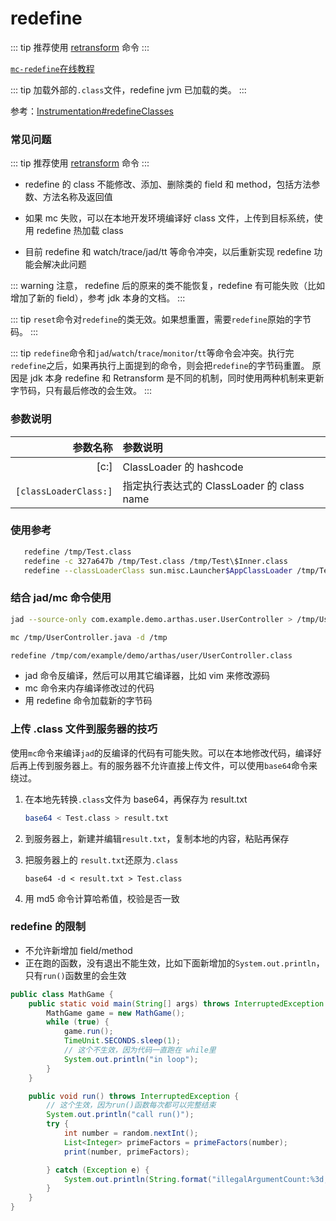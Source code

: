# redefine

::: tip
推荐使用 [retransform](retransform.md) 命令
:::

[`mc-redefine`在线教程](https://arthas.aliyun.com/doc/arthas-tutorials?language=cn&id=command-mc-redefine)

::: tip
加载外部的`.class`文件，redefine jvm 已加载的类。
:::

参考：[Instrumentation#redefineClasses](https://docs.oracle.com/javase/8/docs/api/java/lang/instrument/Instrumentation.html#redefineClasses-java.lang.instrument.ClassDefinition...-)

### 常见问题

::: tip
推荐使用 [retransform](retransform.md) 命令
:::

- redefine 的 class 不能修改、添加、删除类的 field 和 method，包括方法参数、方法名称及返回值

- 如果 mc 失败，可以在本地开发环境编译好 class 文件，上传到目标系统，使用 redefine 热加载 class

- 目前 redefine 和 watch/trace/jad/tt 等命令冲突，以后重新实现 redefine 功能会解决此问题

::: warning
注意， redefine 后的原来的类不能恢复，redefine 有可能失败（比如增加了新的 field），参考 jdk 本身的文档。
:::

::: tip
`reset`命令对`redefine`的类无效。如果想重置，需要`redefine`原始的字节码。
:::

::: tip
`redefine`命令和`jad`/`watch`/`trace`/`monitor`/`tt`等命令会冲突。执行完`redefine`之后，如果再执行上面提到的命令，则会把`redefine`的字节码重置。
原因是 jdk 本身 redefine 和 Retransform 是不同的机制，同时使用两种机制来更新字节码，只有最后修改的会生效。
:::

### 参数说明

|              参数名称 | 参数说明                                   |
| --------------------: | :----------------------------------------- |
|                  [c:] | ClassLoader 的 hashcode                    |
| `[classLoaderClass:]` | 指定执行表达式的 ClassLoader 的 class name |

### 使用参考

```bash
   redefine /tmp/Test.class
   redefine -c 327a647b /tmp/Test.class /tmp/Test\$Inner.class
   redefine --classLoaderClass sun.misc.Launcher$AppClassLoader /tmp/Test.class /tmp/Test\$Inner.class
```

### 结合 jad/mc 命令使用

```bash
jad --source-only com.example.demo.arthas.user.UserController > /tmp/UserController.java

mc /tmp/UserController.java -d /tmp

redefine /tmp/com/example/demo/arthas/user/UserController.class
```

- jad 命令反编译，然后可以用其它编译器，比如 vim 来修改源码
- mc 命令来内存编译修改过的代码
- 用 redefine 命令加载新的字节码

### 上传 .class 文件到服务器的技巧

使用`mc`命令来编译`jad`的反编译的代码有可能失败。可以在本地修改代码，编译好后再上传到服务器上。有的服务器不允许直接上传文件，可以使用`base64`命令来绕过。

1. 在本地先转换`.class`文件为 base64，再保存为 result.txt

   ```bash
   base64 < Test.class > result.txt
   ```

2. 到服务器上，新建并编辑`result.txt`，复制本地的内容，粘贴再保存

3. 把服务器上的 `result.txt`还原为`.class`

   ```
   base64 -d < result.txt > Test.class
   ```

4. 用 md5 命令计算哈希值，校验是否一致

### redefine 的限制

- 不允许新增加 field/method
- 正在跑的函数，没有退出不能生效，比如下面新增加的`System.out.println`，只有`run()`函数里的会生效

```java
public class MathGame {
    public static void main(String[] args) throws InterruptedException {
        MathGame game = new MathGame();
        while (true) {
            game.run();
            TimeUnit.SECONDS.sleep(1);
            // 这个不生效，因为代码一直跑在 while里
            System.out.println("in loop");
        }
    }

    public void run() throws InterruptedException {
        // 这个生效，因为run()函数每次都可以完整结束
        System.out.println("call run()");
        try {
            int number = random.nextInt();
            List<Integer> primeFactors = primeFactors(number);
            print(number, primeFactors);

        } catch (Exception e) {
            System.out.println(String.format("illegalArgumentCount:%3d, ", illegalArgumentCount) + e.getMessage());
        }
    }
}
```
